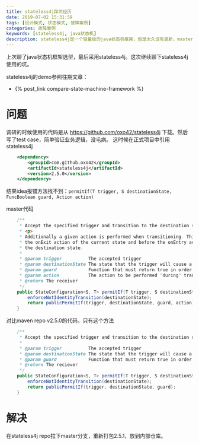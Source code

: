 ```yaml
---
title: stateless4j踩坑经历
date: 2019-07-02 15:31:59
tags: [设计模式, 状态模式, 故障案例]
categories: 故障案例
keywords: [stateless4j, java状态机]
description: stateless4j是一个轻量级的java状态机框架，但是太久没有更新，master分支代码和maven repository上的版本有差异。建议使用master分支代码打包一份jar，上传到私服。
---
```


上次聊了java状态机框架选型，最后采用stateless4j。这次继续聊下stateless4j使用的坑。

stateless4j的demo参照往期文章：
- {% post_link compare-state-machine-framework %}

# 问题

调研的时候使用的代码是从 https://github.com/oxo42/stateless4j 下载。然后写了test case，简单验证业务逻辑，没毛病。
这时候在正式项目中引用stateless4j
```xml
    <dependency>
        <groupId>com.github.oxo42</groupId>
        <artifactId>stateless4j</artifactId>
        <version>2.5.0</version>
    </dependency>
```
结果idea报错方法找不到：`permitIf(T trigger, S destinationState, FuncBoolean guard, Action action)`

master代码
```java
    /**
     * Accept the specified trigger and transition to the destination state if guard is true
     * <p>
     * Additionally a given action is performed when transitioning. This action will be called after
     * the onExit action of the current state and before the onEntry action of
     * the destination state.
     *
     * @param trigger          The accepted trigger
     * @param destinationState The state that the trigger will cause a transition to
     * @param guard            Function that must return true in order for the trigger to be accepted
     * @param action           The action to be performed "during" transition
     * @return The receiver
     */
    public StateConfiguration<S, T> permitIf(T trigger, S destinationState, FuncBoolean guard, Action action) {
        enforceNotIdentityTransition(destinationState);
        return publicPermitIf(trigger, destinationState, guard, action);
    }
```

对比maven repo v2.5.0的代码，只有这个方法
```java
    /**
     * Accept the specified trigger and transition to the destination state
     *
     * @param trigger          The accepted trigger
     * @param destinationState The state that the trigger will cause a transition to
     * @param guard            Function that must return true in order for the trigger to be accepted
     * @return The reciever
     */
    public StateConfiguration<S, T> permitIf(T trigger, S destinationState, FuncBoolean guard) {
        enforceNotIdentityTransition(destinationState);
        return publicPermitIf(trigger, destinationState, guard);
    }
```

# 解决

在stateless4j repo拉下master分支，重新打包2.5.1，放到内部仓库。
